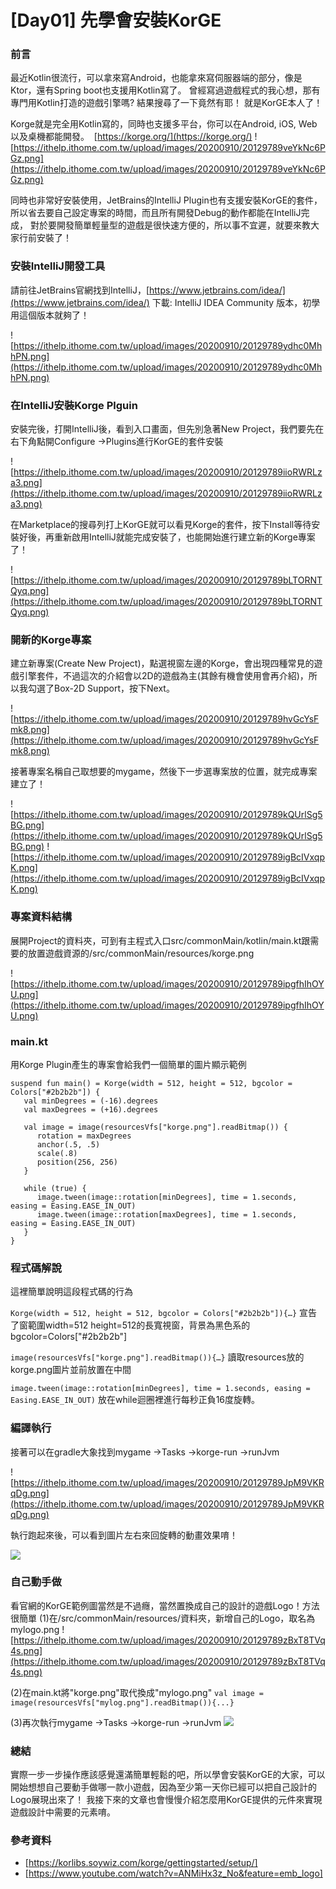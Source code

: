 # [Day01] 先學會安裝KorGE
### 前言
最近Kotlin很流行，可以拿來寫Android，也能拿來寫伺服器端的部分，像是Ktor，還有Spring boot也支援用Kotlin寫了。 曾經寫過遊戲程式的我心想，那有專門用Kotlin打造的遊戲引擎嗎? 結果搜尋了一下竟然有耶！
就是KorGE本人了！

Korge就是完全用Kotlin寫的，同時也支援多平台，你可以在Android, iOS, Web以及桌機都能開發。 
[https://korge.org/](https://korge.org/)
![https://ithelp.ithome.com.tw/upload/images/20200910/20129789veYkNc6PGz.png](https://ithelp.ithome.com.tw/upload/images/20200910/20129789veYkNc6PGz.png)

同時也非常好安裝使用，JetBrains的IntelliJ Plugin也有支援安裝KorGE的套件，所以省去要自己設定專案的時間，而且所有開發Debug的動作都能在IntelliJ完成， 對於要開發簡單輕量型的遊戲是很快速方便的，所以事不宜遲，就要來教大家行前安裝了！

### 安裝IntelliJ開發工具
請前往JetBrains官網找到IntelliJ，[https://www.jetbrains.com/idea/](https://www.jetbrains.com/idea/)
下載: IntelliJ IDEA Community 版本，初學用這個版本就夠了！

 ![https://ithelp.ithome.com.tw/upload/images/20200910/20129789ydhc0MhhPN.png](https://ithelp.ithome.com.tw/upload/images/20200910/20129789ydhc0MhhPN.png)
 
### 在IntelliJ安裝Korge Plguin
安裝完後，打開IntelliJ後，看到入口畫面，但先別急著New Project，我們要先在右下角點開Configure →Plugins進行KorGE的套件安裝

![https://ithelp.ithome.com.tw/upload/images/20200910/20129789iioRWRLza3.png](https://ithelp.ithome.com.tw/upload/images/20200910/20129789iioRWRLza3.png)

在Marketplace的搜尋列打上KorGE就可以看見Korge的套件，按下Install等待安裝好後，再重新啟用IntelliJ就能完成安裝了，也能開始進行建立新的Korge專案了！

![https://ithelp.ithome.com.tw/upload/images/20200910/20129789bLTORNTQyq.png](https://ithelp.ithome.com.tw/upload/images/20200910/20129789bLTORNTQyq.png)

### 開新的Korge專案
建立新專案(Create New Project)，點選視窗左邊的Korge，會出現四種常見的遊戲引擎套件，不過這次的介紹會以2D的遊戲為主(其餘有機會使用會再介紹)，所以我勾選了Box-2D Support，按下Next。

![https://ithelp.ithome.com.tw/upload/images/20200910/20129789hvGcYsFmk8.png](https://ithelp.ithome.com.tw/upload/images/20200910/20129789hvGcYsFmk8.png)

接著專案名稱自己取想要的mygame，然後下一步選專案放的位置，就完成專案建立了！

![https://ithelp.ithome.com.tw/upload/images/20200910/20129789kQUrlSg5BG.png](https://ithelp.ithome.com.tw/upload/images/20200910/20129789kQUrlSg5BG.png)
![https://ithelp.ithome.com.tw/upload/images/20200910/20129789igBcIVxqpK.png](https://ithelp.ithome.com.tw/upload/images/20200910/20129789igBcIVxqpK.png)

### 專案資料結構
展開Project的資料夾，可到有主程式入口src/commonMain/kotlin/main.kt跟需要的放置遊戲資源的/src/commonMain/resources/korge.png

![https://ithelp.ithome.com.tw/upload/images/20200910/20129789ipgfhIhOYU.png](https://ithelp.ithome.com.tw/upload/images/20200910/20129789ipgfhIhOYU.png)

### main.kt
用Korge Plugin產生的專案會給我們一個簡單的圖片顯示範例
```
suspend fun main() = Korge(width = 512, height = 512, bgcolor = Colors["#2b2b2b"]) {
   val minDegrees = (-16).degrees
   val maxDegrees = (+16).degrees

   val image = image(resourcesVfs["korge.png"].readBitmap()) {
      rotation = maxDegrees
      anchor(.5, .5)
      scale(.8)
      position(256, 256)
   }

   while (true) {
      image.tween(image::rotation[minDegrees], time = 1.seconds, easing = Easing.EASE_IN_OUT)
      image.tween(image::rotation[maxDegrees], time = 1.seconds, easing = Easing.EASE_IN_OUT)
   }
}
```
### 程式碼解說
這裡簡單說明這段程式碼的行為

```Korge(width = 512, height = 512, bgcolor = Colors["#2b2b2b"]){…}```
宣告了窗範圍width=512 height=512的長寬視窗，背景為黑色系的bgcolor=Colors["#2b2b2b"]

```image(resourcesVfs["korge.png"].readBitmap()){…}```
讀取resources放的korge.png圖片並前放置在中間

```image.tween(image::rotation[minDegrees], time = 1.seconds, easing = Easing.EASE_IN_OUT)```
放在while迴圈裡進行每秒正負16度旋轉。

### 編譯執行
接著可以在gradle大象找到mygame →Tasks →korge-run →runJvm

![https://ithelp.ithome.com.tw/upload/images/20200910/20129789JpM9VKRqDg.png](https://ithelp.ithome.com.tw/upload/images/20200910/20129789JpM9VKRqDg.png)

執行跑起來後，可以看到圖片左右來回旋轉的動畫效果唷！

![](https://cdn-images-1.medium.com/max/640/1*d4aNXnrVbsxDS4YkiLYq3g.gif)

### 自己動手做
看官網的KorGE範例圖當然是不過癮，當然置換成自己的設計的遊戲Logo！方法很簡單
(1)在/src/commonMain/resources/資料夾，新增自己的Logo，取名為mylogo.png
![https://ithelp.ithome.com.tw/upload/images/20200910/20129789zBxT8TVq4s.png](https://ithelp.ithome.com.tw/upload/images/20200910/20129789zBxT8TVq4s.png)

(2)在main.kt將"korge.png"取代換成"mylogo.png"
```val image = image(resourcesVfs["mylog.png"].readBitmap()){...}```

(3)再次執行mygame →Tasks →korge-run →runJvm
![](https://cdn-images-1.medium.com/max/640/1*90QyDRPpiysDXTBUmDxR5g.gif)

### 總結
實際一步一步操作應該感覺還滿簡單輕鬆的吧，所以學會安裝KorGE的大家，可以開始想想自己要動手做哪一款小遊戲，因為至少第一天你已經可以把自己設計的Logo展現出來了！
我接下來的文章也會慢慢介紹怎麼用KorGE提供的元件來實現遊戲設計中需要的元素唷。

### 參考資料
* [https://korlibs.soywiz.com/korge/gettingstarted/setup/]
* [https://www.youtube.com/watch?v=ANMiHx3z_No&feature=emb_logo]
